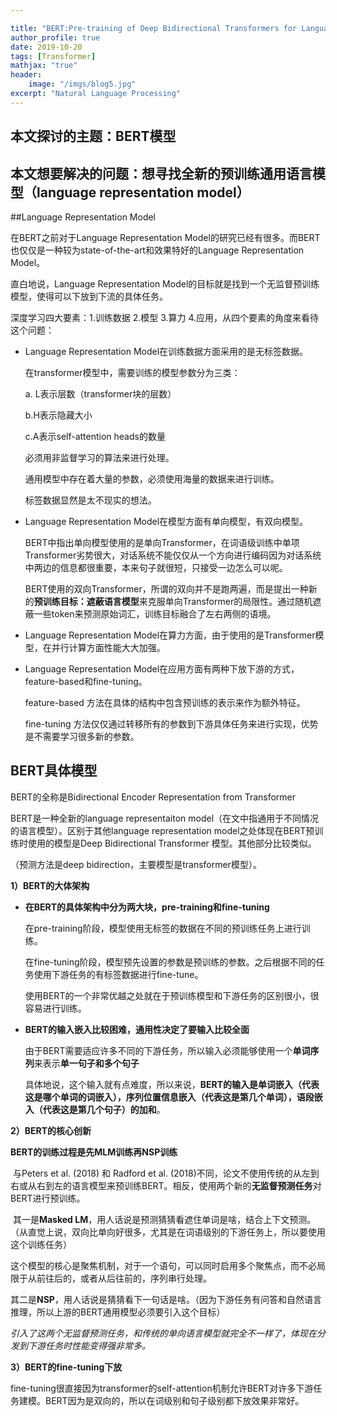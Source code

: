 ```yaml
---

title: "BERT:Pre-training of Deep Bidirectional Transformers for Language Understanding"
author_profile: true
date: 2019-10-20
tags: [Transformer]
mathjax: "true"
header:
    image: "/imgs/blog5.jpg"
excerpt: "Natural Language Processing"
---
```


## 本文探讨的主题：BERT模型

## 本文想要解决的问题：想寻找全新的预训练通用语言模型（language representation model）			



##Language Representation Model

在BERT之前对于Language Representation Model的研究已经有很多。而BERT也仅仅是一种较为state-of-the-art和效果特好的Language Representation Model。

直白地说，Language Representation Model的目标就是找到一个无监督预训练模型，使得可以下放到下流的具体任务。

深度学习四大要素：1.训练数据 2.模型 3.算力 4.应用，从四个要素的角度来看待这个问题：

* Language Representation Model在训练数据方面采用的是无标签数据。

  在transformer模型中，需要训练的模型参数分为三类：

  a. L表示层数（transformer块的层数） 

  b.H表示隐藏大小

  c.A表示self-attention heads的数量

  必须用非监督学习的算法来进行处理。

  通用模型中存在着大量的参数，必须使用海量的数据来进行训练。

  标签数据显然是太不现实的想法。

* Language Representation Model在模型方面有单向模型，有双向模型。

  BERT中指出单向模型使用的是单向Transformer，在词语级训练中单项Transformer劣势很大，对话系统不能仅仅从一个方向进行编码因为对话系统中两边的信息都很重要，本来句子就很短，只接受一边怎么可以呢。

  BERT使用的双向Transformer，所谓的双向并不是跑两遍，而是提出一种新的**预训练目标：遮蔽语言模型**来克服单向Transformer的局限性。通过随机遮蔽一些token来预测原始词汇，训练目标融合了左右两侧的语境。

* Language Representation Model在算力方面，由于使用的是Transformer模型，在并行计算方面性能大大加强。

* Language Representation Model在应用方面有两种下放下游的方式，feature-based和fine-tuning。

  feature-based 方法在具体的结构中包含预训练的表示来作为额外特征。

  fine-tuning 方法仅仅通过转移所有的参数到下游具体任务来进行实现，优势是不需要学习很多新的参数。



## BERT具体模型

BERT的全称是Bidirectional Encoder Representation from Transformer

BERT是一种全新的language representaiton model（在文中指通用于不同情况的语言模型）。区别于其他language representation model之处体现在BERT预训练时使用的模型是Deep Bidirectional Transformer 模型。其他部分比较类似。

（预测方法是deep bidirection，主要模型是transformer模型）。

**1）BERT的大体架构**

* **在BERT的具体架构中分为两大块，pre-training和fine-tuning**

  在pre-training阶段，模型使用无标签的数据在不同的预训练任务上进行训练。

  在fine-tuning阶段，模型预先设置的参数是预训练的参数。之后根据不同的任务使用下游任务的有标签数据进行fine-tune。

  使用BERT的一个非常优越之处就在于预训练模型和下游任务的区别很小，很容易进行训练。

* **BERT的输入嵌入比较困难，通用性决定了要输入比较全面**

  由于BERT需要适应许多不同的下游任务，所以输入必须能够使用一个**单词序列**来表示**单一句子和多个句子**

  具体地说，这个输入就有点难度，所以来说，**BERT的输入是单词嵌入（代表这是哪个单词的词嵌入），序列位置信息嵌入（代表这是第几个单词），语段嵌入（代表这是第几个句子）的加和**。

**2）BERT的核心创新**

**BERT的训练过程是先MLM训练再NSP训练**

​	与Peters et al. (2018) 和 Radford et al. (2018)不同，论文不使用传统的从左到右或从右到左的语言模型来预训练BERT。相反，使用两个新的**无监督预测任务**对BERT进行预训练。

​	其一是**Masked LM**，用人话说是预测猜猜看遮住单词是啥，结合上下文预测。（从直觉上说，双向比单向好很多，尤其是在词语级别的下游任务上，所以要使用这个训练任务）

​	这个模型的核心是聚焦机制，对于一个语句，可以同时启用多个聚焦点，而不必局限于从前往后的，或者从后往前的，序列串行处理。

​	其二是**NSP**，用人话说是猜猜看下一句话是啥。（因为下游任务有问答和自然语言推理，所以上游的BERT通用模型必须要引入这个目标）

*引入了这两个无监督预测任务，和传统的单向语言模型就完全不一样了，体现在分发到下游任务时性能变得强非常多。*

**3）BERT的fine-tuning下放**

fine-tuning很直接因为transformer的self-attention机制允许BERT对许多下游任务建模。BERT因为是双向的，所以在词级别和句子级别都下放效果非常好。

